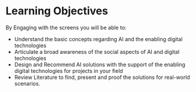 # Learning Objectives

By Engaging with the screens you will be able to: 

- Understand the basic concepts regarding AI and the enabling digital technologies
- Articulate a broad awareness of the social aspects of AI and digital technologies 
- Design and Recommend AI solutions with the support of the enabling digital technologies for projects in your field
- Review Literature to find, present and proof the solutions for real-world scenarios. 

